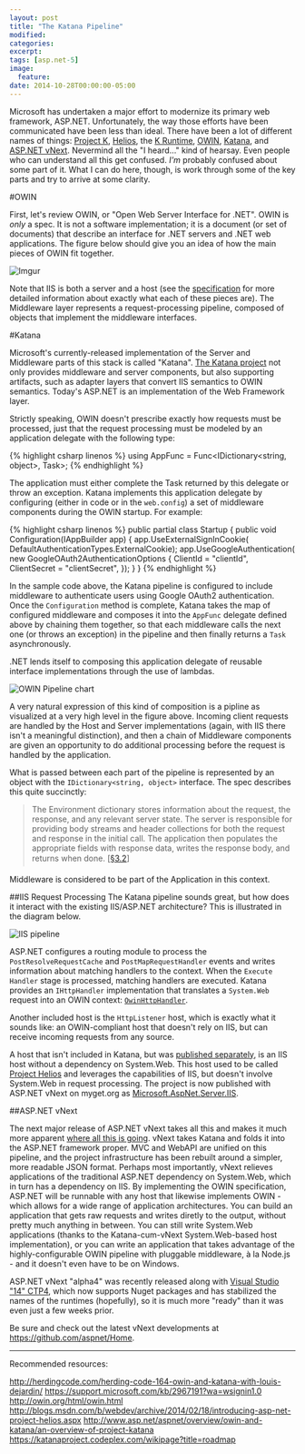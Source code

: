 ```yaml
---
layout: post
title: "The Katana Pipeline"
modified:
categories:
excerpt:
tags: [asp.net-5]
image:
  feature:
date: 2014-10-28T00:00:00-05:00
---
```


Microsoft has undertaken a major effort to modernize its primary web framework, ASP.NET.  Unfortunately, the way those efforts have been communicated have been less than ideal. There have been a lot of different names of things: [Project K](http://www.zdnet.com/microsoft-shows-off-the-next-release-of-asp-net-7000029335/), [Helios](http://blogs.msdn.com/b/webdev/archive/2014/02/18/introducing-asp-net-project-helios.aspx), the [K Runtime](https://github.com/aspnet/KRuntime), [OWIN](http://owin.org/), [Katana](https://katanaproject.codeplex.com/), and  [ASP.NET vNext](http://www.asp.net/vnext).  Nevermind all the "I heard..." kind of hearsay.  Even people who can understand all this get confused.  *I'm* probably confused about some part of it.  What I can do here, though, is work through some of the key parts and try to arrive at some clarity.

#OWIN

First, let's review OWIN, or "Open Web Server Interface for .NET".  OWIN is *only* a spec.  It is not a software implementation; it is a document (or set of documents) that describe an interface for .NET servers and .NET web applications. The figure below should give you an idea of how the main pieces of OWIN fit together.

![Imgur](http://i.imgur.com/IhvMo9Y.png)

Note that IIS is both a server and a host (see the [specification](http://owin.org/spec/spec/owin-1.0.0.html#Definition) for more detailed information about exactly what each of these pieces are).  The Middleware layer represents a request-processing pipeline, composed of objects that implement the middleware interfaces.

#Katana

Microsoft's currently-released implementation of the Server and Middleware parts of this stack is called "Katana".  [The Katana project](http://www.asp.net/aspnet/overview/owin-and-katana/an-overview-of-project-katana) not only provides middleware and server components, but also  supporting artifacts, such as adapter layers that convert IIS semantics to OWIN semantics. Today's ASP.NET is an implementation of the Web Framework layer.

Strictly speaking, OWIN doesn't prescribe exactly how requests must be processed, just that the request processing must
be modeled by an application delegate with the following type:

{% highlight csharp linenos %}
using AppFunc = Func<IDictionary<string, object>, Task>;
{% endhighlight %}

The application must either complete the Task returned by this delegate or throw an exception.  Katana implements this application delegate by configuring (either in code or in the `web.config`) a set of middleware components during the OWIN startup.  For example:

{% highlight csharp linenos %}
public partial class Startup
{
	public void Configuration(IAppBuilder app)
    {
    	app.UseExternalSignInCookie(
        	DefaultAuthenticationTypes.ExternalCookie);
        app.UseGoogleAuthentication(
        	new GoogleOAuth2AuthenticationOptions
            {
                ClientId = "clientId",
                ClientSecret = "clientSecret",
            });
    }
}
{% endhighlight %}

In the sample code above, the Katana pipeline is configured to include middleware to authenticate users using Google OAuth2 authentication.  Once the `Configuration` method is complete, Katana takes the map of configured middleware and composes it into the `AppFunc` delegate defined above by chaining them together, so that each middleware calls the next one (or throws an exception) in the pipeline and then finally returns a `Task` asynchronously.

.NET lends itself to composing this application delegate of reusable interface implementations through the use of lambdas.

![OWIN Pipeline chart](http://i.imgur.com/smdVtgP.png)

A very natural expression of this kind of composition is a pipline as visualized at a very high level in the figure above.  Incoming client requests are handled by the Host and Server implementations (again, with IIS there isn't a meaningful distinction), and then a chain of Middleware components are given an opportunity to do additional processing before the request is handled by the application.

What is passed between each part of the pipeline is represented by an object with the `IDictionary<string, object>` interface.  The spec describes this quite succinctly:

> The Environment dictionary stores information about the request, the response, and any relevant server state.  The server is responsible for providing body streams and header collections for both the request and response in the initial call.  The application then populates the appropriate fields with response data, writes the response body, and returns when done. [[§3.2](http://owin.org/html/owin.html#32-environment)]

Middleware is considered to be part of the Application in this context.


##IIS Request Processing
The Katana pipeline sounds great, but how does it interact with the existing IIS/ASP.NET architecture?  This is illustrated in the diagram below.

![IIS pipeline](http://i.imgur.com/Mb5eq7I.png)

ASP.NET configures a routing module to process the `PostResolveRequestCache` and `PostMapRequestHandler` events and writes information about matching handlers to the context.  When the `Execute Handler` stage is processed, matching handlers are executed.  Katana provides an `IHttpHandler` implementation that translates a `System.Web` request into an OWIN context: [`OwinHttpHandler`](http://katanaproject.codeplex.com/SourceControl/latest#src/Microsoft.Owin.Host.SystemWeb/OwinHttpHandler.cs).

Another included host is the `HttpListener` host, which is exactly what it sounds like: an OWIN-compliant host that doesn't rely on IIS, but can receive incoming requests from any source.

A host that isn't included in Katana, but was [published separately](https://www.nuget.org/packages/Microsoft.Owin.Host.IIS/), is an IIS host without a dependency on System.Web.  This host used to be called [Project Helios](http://blogs.msdn.com/b/webdev/archive/2014/02/18/introducing-asp-net-project-helios.aspx) and leverages the capabilities of IIS, but doesn't involve System.Web in request processing.  The project is now published with ASP.NET vNext on myget.org as [Microsoft.AspNet.Server.IIS](https://www.myget.org/gallery/aspnetvnext).


##ASP.NET vNext

The next major release of ASP.NET vNext takes all this and makes it much more apparent [where all this is going](https://katanaproject.codeplex.com/wikipage?title=roadmap).  vNext takes Katana and folds it into the ASP.NET framework proper.  MVC and WebAPI are unified on this pipeline, and the project infrastructure has been rebuilt around a simpler, more readable JSON format.  Perhaps most importantly, vNext relieves applications of the traditional ASP.NET dependency on System.Web, which in turn has a dependency on IIS.  By implementing the OWIN specification, ASP.NET will be runnable with any host that likewise implements OWIN - which allows for a wide range of application architectures.  You can build an application that gets raw requests and writes diretly to the output, without pretty much anything in between.  You can still write System.Web applications (thanks to the Katana-cum-vNext System.Web-based host implementation), or you can write an application that takes advantage of the highly-configurable OWIN pipeline with pluggable middleware, à la Node.js - and it doesn't even have to be on Windows.

ASP.NET vNext "alpha4" was recently released along with [Visual Studio "14" CTP4](http://www.visualstudio.com/en-us/downloads/visual-studio-14-ctp-vs.aspx), which now supports Nuget packages and has stabilized the names of the runtimes (hopefully), so it is much more "ready" than it was even just a few weeks prior.

Be sure and check out the latest vNext developments at https://github.com/aspnet/Home.

---
Recommended resources:

http://herdingcode.com/herding-code-164-owin-and-katana-with-louis-dejardin/
https://support.microsoft.com/kb/2967191?wa=wsignin1.0
http://owin.org/html/owin.html
http://blogs.msdn.com/b/webdev/archive/2014/02/18/introducing-asp-net-project-helios.aspx
http://www.asp.net/aspnet/overview/owin-and-katana/an-overview-of-project-katana
https://katanaproject.codeplex.com/wikipage?title=roadmap

